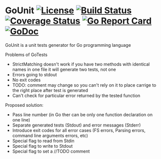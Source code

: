 # GoUnit [![License](https://img.shields.io/badge/license-Apache%202.0-blue.svg)](https://github.com/hexdigest/gounit/blob/master/LICENSE) [![Build Status](https://travis-ci.org/hexdigest/gounit.svg?branch=master)](https://travis-ci.org/hexdigest/gounit) [![Coverage Status](https://coveralls.io/repos/github/hexdigest/gounit/badge.svg?branch=master)](https://coveralls.io/github/hexdigest/gounit?branch=master) [![Go Report Card](https://goreportcard.com/badge/github.com/hexdigest/gounit)](https://goreportcard.com/report/github.com/hexdigest/gounit) [![GoDoc](https://godoc.org/github.com/hexdigest/gounit?status.svg)](http://godoc.org/github.com/hexdigest/gounit)

GoUnit is a unit tests generator for Go programming language

Problems of GoTests
* StrictMatching doesn't work if you have two methods with identical names in one file it will generate two tests, not one
* Errors going to stdout
* No exit codes
* TODO: comment may change so you can't rely on it to place carrige to the right place after test is generated
* Can't check for particular error returned by the tested function

Proposed solution:
* Pass line number (in Go ther can be only one function declaration on one line)
* Separate generated tests (Stdout) and error messages (Stderr)
* Introduce exit codes for all error cases (FS errors, Parsing errors, command line arguments errors, etc)
* Special flag to read from Stdin
* Special flag to write to Stdout
* Special flag to set a //TODO comment
